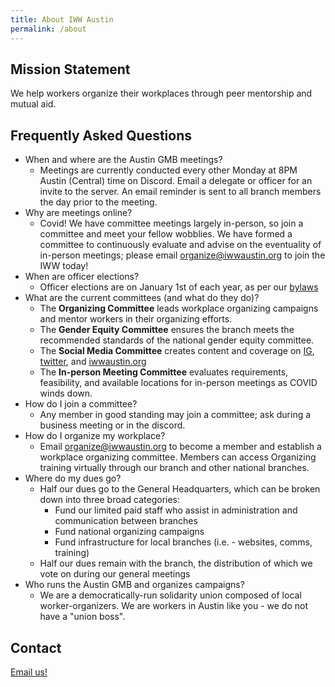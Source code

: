 ```yaml
---
title: About IWW Austin
permalink: /about
---
```


## Mission Statement
We help workers organize their workplaces through peer mentorship and mutual aid.

## Frequently Asked Questions
- When and where are the Austin GMB meetings?
    - Meetings are currently conducted every other Monday at 8PM Austin (Central) time on Discord.  Email a delegate or 
    officer for an invite to the server.  An email reminder is sent to all branch members the day prior to the meeting.
- Why are meetings online?
    - Covid!  We have committee meetings largely in-person, so join a committee and meet your fellow wobblies.  We have 
    formed a committee to continuously evaluate and advise on the eventuality of in-person meetings; please email 
    [organize@iwwaustin.org](mailto:organize@iwwaustin.org) to join the IWW today!
- When are officer elections?
    - Officer elections are on January 1st of each year, as per our [bylaws](https://github.com/iwwaustin/documents/blob/master/Bylaws.md)
- What are the current committees (and what do they do)?
    - The **Organizing Committee** leads workplace organizing campaigns and mentor workers in their organizing efforts.
    - The **Gender Equity Committee** ensures the branch meets the recommended standards of the national gender equity
    committee.
    - The **Social Media Committee** creates content and coverage on [IG](https://www.instagram.com/iww.atx), 
    [twitter](https://twitter.com/iwwatx), and [iwwaustin.org](https://iwwaustin.org)
    - The **In-person Meeting Committee** evaluates requirements, feasibility, and available locations for in-person 
    meetings as COVID winds down.
- How do I join a committee?
    - Any member in good standing may join a committee; ask during a business meeting or in the discord.
- How do I organize my workplace?
    - Email [organize@iwwaustin.org](mailto:organize@iwwaustin.org) to become a member and establish a workplace 
    organizing committee.  Members can access Organizing training virtually through our branch and other national 
    branches.
- Where do my dues go?
    - Half our dues go to the General Headquarters, which can be broken down into three broad categories:
        - Fund our limited paid staff who assist in administration and communication between branches
        - Fund national organizing campaigns
        - Fund infrastructure for local branches (i.e. - websites, comms, training)
    - Half our dues remain with the branch, the distribution of which we vote on during our general meetings
- Who runs the Austin GMB and organizes campaigns?
    - We are a democratically-run solidarity union composed of local worker-organizers.  We are workers in Austin like
    you - we do not have a "union boss".

## Contact
[Email us!](mailto:organize@iwwaustin.org)